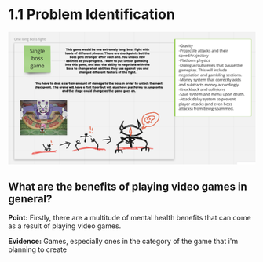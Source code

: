 # 1.1 Problem Identification



![The base idea i have chosen for my project.](<../.gitbook/assets/Screenshot 2022-03-17 at 10.06.33.png>)

## What are the benefits of playing video games in general?

**Point:** Firstly, there are a multitude of mental health benefits that can come as a result of playing video games.&#x20;

**Evidence:** Games, especially ones in the category of the game that i'm planning to create

